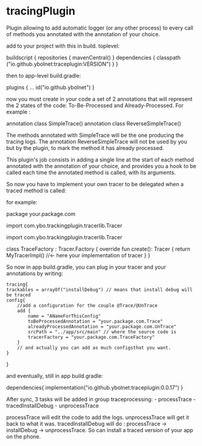 # tracingPlugin
Plugin allowing to add automatic logger (or any other process) to every call of methods you annotated with the annotation of your choice.

add to your project with this in build. toplevel:
<p>
   buildscript {
    repositories {
        mavenCentral()
    }
    dependencies {
        classpath ("io.github.ybolnet:traceplugin:VERSION")
    }
} 
</p>



then to app-level build.gradle:

<p>
   plugins {
    ...
    id("io.github.ybolnet")
} 
</p>

now you must create in your code a set of 2 annotations that will represent the 2 states of the code: To-Be-Processed and Already-Processed.
For example :
<p>
    annotation class SimpleTrace()
annotation class ReverseSimpleTrace()
</p>


The methods annotated with SimpleTrace will be the one producing the tracing logs. The annotation ReverseSimpleTrace will not be used by you but by the plugin, to mark the method it has already processed.

This plugin's job consists in adding a single line at the start of each method annotated with the annotation of your choice, and provides you a hook to be called each time the annotated method is called, with its arguments.

So now you have to implement your own tracer to be delegated when a traced method is called:

for example:
<p>
    package your.package.com

import com.ybo.trackingplugin.tracerlib.Tracer

import com.ybo.trackingplugin.tracerlib.Tracer

class TraceFactory : Tracer.Factory {
    override fun create(): Tracer {
        return MyTracerImpl() //<- here your implementation of tracer
    }
}
</p>

So now in app build.gradle, you can plug in your tracer and your annotations by writing:

<p>

    tracing{
    trackables = arrayOf("installDebug") // means that install debug will be traced
    config{
        //add a configuration for the couple @Trace/@UnTrace
        add { 
            name = "ANameForThisConfig"
            toBeProcessedAnnotation = "your.package.com.Trace"
            alreadyProcessedAnnotation = "your.package.com.UnTrace"
            srcPath = "../app/src/main" // where the source code is
            tracerFactory = "your.package.com.TraceFactory"
        }
        // and actually you can add as much configsthat you want.
    }
}
</p>

and eventually, still in app build.gradle:

<p>
    dependencies{
    implementation("io.github.ybolnet:traceplugin:0.0.17")
    }
    
</p>
After sync, 3 tasks will be added in group traceprocessing:
- processTrace
- tracedInstallDebug
- unprocessTrace

processTrace will edit the code to add the logs.
unprocessTrace will get it back to what it was.
tracedInstallDebug will do : processTrace -> installDebug -> unprocessTrace. So can install a traced version of your app on the phone.



